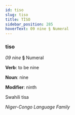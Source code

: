 ```yaml
---
id: tiso
slug: tiso
title: TİSO
sidebar_position: 285
hoverText: 09 nine § Numeral
---
```


### tiso

*09 nine* **§** Numeral

**Verb**: to be nine

**Noun**: nine

**Modifier**: ninth

Swahili tisa 

*Niger-Congo Language Family*